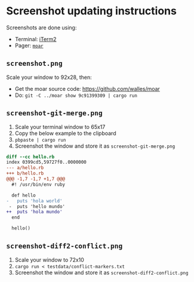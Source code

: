 # Screenshot updating instructions

Screenshots are done using:

- Terminal: [iTerm2](https://iterm2.com/)
- Pager: [`moar`](https://github.com/walles/moar)

## `screenshot.png`

Scale your window to 92x28, then:

- Get the moar source code: <https://github.com/walles/moar>
- Do: `git -C ../moar show 9c91399309 | cargo run`

## `screenshot-git-merge.png`

1. Scale your terminal window to 65x17
2. Copy the below example to the clipboard
3. `pbpaste | cargo run`
4. Screenshot the window and store it as `screenshot-git-merge.png`

```diff
diff --cc hello.rb
index 0399cd5,59727f0..0000000
--- a/hello.rb
+++ b/hello.rb
@@@ -1,7 -1,7 +1,7 @@@
  #! /usr/bin/env ruby

  def hello
-   puts 'hola world'
 -  puts 'hello mundo'
++  puts 'hola mundo'
  end

  hello()
```

## `screenshot-diff2-conflict.png`

1. Scale your window to 72x10
2. `cargo run < testdata/conflict-markers.txt`
3. Screenshot the window and store it as `screenshot-diff2-conflict.png`
